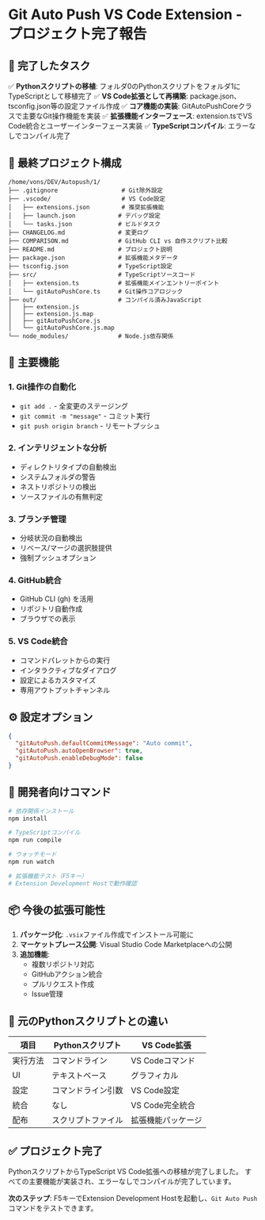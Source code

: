 # Git Auto Push VS Code Extension - プロジェクト完了報告

## 🎉 完了したタスク

✅ **Pythonスクリプトの移植**: フォルダ0のPythonスクリプトをフォルダ1にTypeScriptとして移植完了
✅ **VS Code拡張として再構築**: package.json、tsconfig.json等の設定ファイル作成
✅ **コア機能の実装**: GitAutoPushCoreクラスで主要なGit操作機能を実装
✅ **拡張機能インターフェース**: extension.tsでVS Code統合とユーザーインターフェース実装
✅ **TypeScriptコンパイル**: エラーなしでコンパイル完了

## 📁 最終プロジェクト構成

```
/home/vons/DEV/Autopush/1/
├── .gitignore                  # Git除外設定
├── .vscode/                    # VS Code設定
│   ├── extensions.json         # 推奨拡張機能
│   ├── launch.json            # デバッグ設定
│   └── tasks.json             # ビルドタスク
├── CHANGELOG.md               # 変更ログ
├── COMPARISON.md              # GitHub CLI vs 自作スクリプト比較
├── README.md                  # プロジェクト説明
├── package.json               # 拡張機能メタデータ
├── tsconfig.json              # TypeScript設定
├── src/                       # TypeScriptソースコード
│   ├── extension.ts           # 拡張機能メインエントリーポイント
│   └── gitAutoPushCore.ts     # Git操作コアロジック
├── out/                       # コンパイル済みJavaScript
│   ├── extension.js
│   ├── extension.js.map
│   ├── gitAutoPushCore.js
│   └── gitAutoPushCore.js.map
└── node_modules/              # Node.js依存関係
```

## 🚀 主要機能

### 1. Git操作の自動化
- `git add .` - 全変更のステージング
- `git commit -m "message"` - コミット実行
- `git push origin branch` - リモートプッシュ

### 2. インテリジェントな分析
- ディレクトリタイプの自動検出
- システムフォルダの警告
- ネストリポジトリの検出
- ソースファイルの有無判定

### 3. ブランチ管理
- 分岐状況の自動検出
- リベース/マージの選択肢提供
- 強制プッシュオプション

### 4. GitHub統合
- GitHub CLI (gh) を活用
- リポジトリ自動作成
- ブラウザでの表示

### 5. VS Code統合
- コマンドパレットからの実行
- インタラクティブなダイアログ
- 設定によるカスタマイズ
- 専用アウトプットチャンネル

## ⚙️ 設定オプション

```json
{
  "gitAutoPush.defaultCommitMessage": "Auto commit",
  "gitAutoPush.autoOpenBrowser": true,
  "gitAutoPush.enableDebugMode": false
}
```

## 🔧 開発者向けコマンド

```bash
# 依存関係インストール
npm install

# TypeScriptコンパイル
npm run compile

# ウォッチモード
npm run watch

# 拡張機能テスト（F5キー）
# Extension Development Hostで動作確認
```

## 📦 今後の拡張可能性

1. **パッケージ化**: `.vsix`ファイル作成でインストール可能に
2. **マーケットプレース公開**: Visual Studio Code Marketplaceへの公開
3. **追加機能**:
   - 複数リポジトリ対応
   - GitHubアクション統合
   - プルリクエスト作成
   - Issue管理

## 🎯 元のPythonスクリプトとの違い

| 項目 | Pythonスクリプト | VS Code拡張 |
|------|-----------------|-------------|
| 実行方法 | コマンドライン | VS Codeコマンド |
| UI | テキストベース | グラフィカル |
| 設定 | コマンドライン引数 | VS Code設定 |
| 統合 | なし | VS Code完全統合 |
| 配布 | スクリプトファイル | 拡張機能パッケージ |

## ✅ プロジェクト完了

PythonスクリプトからTypeScript VS Code拡張への移植が完了しました。
すべての主要機能が実装され、エラーなしでコンパイルが完了しています。

**次のステップ**: F5キーでExtension Development Hostを起動し、`Git Auto Push`コマンドをテストできます。
